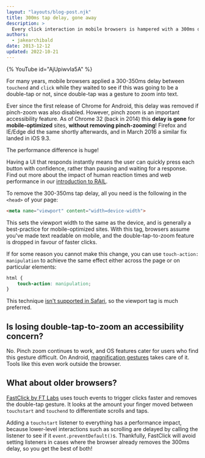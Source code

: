 ```yaml
---
layout: "layouts/blog-post.njk"
title: 300ms tap delay, gone away
description: >
  Every click interaction in mobile browsers is hampered with a 300ms delay, but that's gone in Chrome 32 for mobile-optimized sites!
authors:
  - jakearchibald
date: 2013-12-12
updated: 2022-10-21
---
```


{% YouTube id="AjUpiwvIa5A" %}


For many years, mobile browsers applied a 300-350ms delay between `touchend` and `click` while they waited to see if this was going to be a double-tap or not, since double-tap was a gesture to zoom into text.

Ever since the first release of Chrome for Android, this delay was removed if pinch-zoom was also disabled. However, pinch zoom is an important accessibility feature. As of Chrome 32 (back in 2014) this **delay is gone** for **mobile-optimized** sites, **without removing pinch-zooming**! Firefox and IE/Edge did the same shortly afterwards, and in March 2016 a similar fix landed in iOS 9.3.

The performance difference is huge!


Having a UI that responds instantly means the user can quickly press each button with confidence, rather than pausing and waiting for a response. Find out more about the impact of human reaction times and web performance in our [introduction to RAIL](https://web.dev/rail/).

To remove the 300-350ms tap delay, all you need is the following in the `<head>` of your page:

```html
<meta name="viewport" content="width=device-width">
```

This sets the viewport width to the same as the device, and is generally a best-practice for mobile-optimized sites. With this tag, browsers assume you've made text readable on mobile, and the double-tap-to-zoom feature is dropped in favour of faster clicks.

If for some reason you cannot make this change, you can use `touch-action: manipulation` to achieve the same effect either across the page or on particular elements:

```css
html {
    touch-action: manipulation;
}
```

This technique [isn't supported in Safari](https://caniuse.com/?search=touch-action), so the viewport tag is much preferred.

## Is losing double-tap-to-zoom an accessibility concern?

No. Pinch zoom continues to work, and OS features cater for users who find this gesture difficult. On Android, [magnification gestures](https://support.google.com/accessibility/android/answer/6006949) takes care of it. Tools like this even work outside the browser.

## What about older browsers?

[FastClick by FT Labs](https://github.com/ftlabs/fastclick) uses touch events to trigger clicks faster and removes the double-tap gesture. It looks at the amount your finger moved between `touchstart` and `touchend` to differentiate scrolls and taps.

Adding a `touchstart` listener to everything has a performance impact, because lower-level interactions such as scrolling are delayed by calling the listener to see if it `event.preventDefault()`s. Thankfully, FastClick will avoid setting listeners in cases where the browser already removes the 300ms delay, so you get the best of both!
